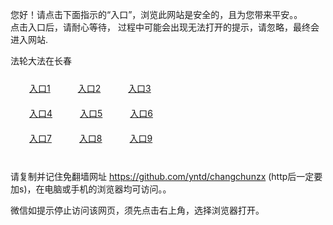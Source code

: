 您好！请点击下面指示的“入口”，浏览此网站是安全的，且为您带来平安。。 <br/>
点击入口后，请耐心等待， 过程中可能会出现无法打开的提示，请忽略，最终会进入网站. </br>

法轮大法在长春<br/>
<div style="padding:10px"><a style="margin:20px" target="_blank" href="https://d7gj2lchxclfr.cloudfront.net/2Qpsp?rjcfb" id="ccLink1" rel="nofollow">入口1</a> <a target="_blank" style="margin:20px" href="https://djp2t4pnd3hw2.cloudfront.net/2Qpsp?edfkt" id="ccLink2" rel="nofollow">入口2</a> <a style="margin:20px" target="_blank" href="https://d1k0dv89az1rpg.cloudfront.net/2Qpsp?miabpfck" id="ccLink3" rel="nofollow">入口3</a></div>

<div style="padding:10px" ><a style="margin:20px" target="_blank" href="https://d7gj2lchxclfr.cloudfront.net/2Qpsp?rjcfb" id="ccLink4" rel="nofollow">入口4</a> <a style="margin:20px" href="https://djp2t4pnd3hw2.cloudfront.net/2Qpsp?edfkt" target="_blank" id="ccLink5" rel="nofollow">入口5</a> <a style="margin:20px" href="https://d1k0dv89az1rpg.cloudfront.net/2Qpsp?miabpfck" target="_blank" id="ccLink6" rel="nofollow">入口6</a></div>

<div style="padding:10px"><a style="margin:20px" target="_blank" href="https://d7gj2lchxclfr.cloudfront.net/2Qpsp?rjcfb" id="ccLink7" rel="nofollow">入口7</a> <a style="margin:20px" href="https://djp2t4pnd3hw2.cloudfront.net/2Qpsp?edfkt" target="_blank" id="ccLink8" rel="nofollow">入口8</a> <a style="margin:20px" target="_blank" href="https://d1k0dv89az1rpg.cloudfront.net/2Qpsp?miabpfck" id="ccLink9" rel="nofollow">入口9</a></div>

<br/>



请复制并记住免翻墙网址 https://github.com/yntd/changchunzx (http后一定要加s)，在电脑或手机的浏览器均可访问。。<br/>

微信如提示停止访问该网页，须先点击右上角，选择浏览器打开。
